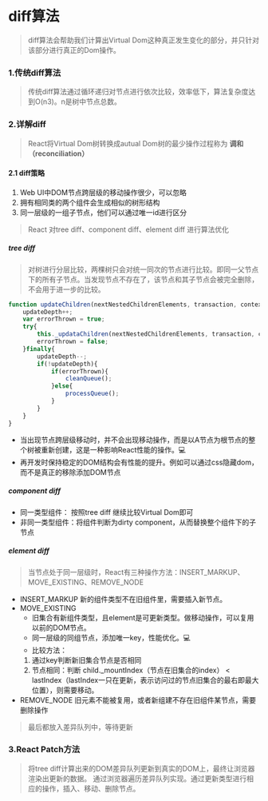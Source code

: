 # diff算法
> diff算法会帮助我们计算出Virtual Dom这种真正发生变化的部分，并只针对该部分进行真正的Dom操作。

### 1.传统diff算法
> 传统diff算法通过循环递归对节点进行依次比较，效率低下，算法复杂度达到O(n3)。n是树中节点总数。

### 2.详解diff
> React将Virtual Dom树转换成autual Dom树的最少操作过程称为 __调和（reconciliation）__

#### 2.1 diff策略
1. Web UI中DOM节点跨层级的移动操作很少，可以忽略
2. 拥有相同类的两个组件会生成相似的树形结构
3. 同一层级的一组子节点，他们可以通过唯一id进行区分
> React 对tree diff、component diff、element diff 进行算法优化

#####  tree diff
> 对树进行分层比较，两棵树只会对统一同次的节点进行比较。即同一父节点下的所有子节点。当发现节点不存在了，该节点和其子节点会被完全删除，不会用于进一步的比较。

```javascript
function updateChildren(nextNestedChildrenElements, transaction, context) {
    updateDepth++;
    var errorThrown = true;
    try{
        this._updataChildren(nextNestedChildrenElements, transaction, context);
        errorThrown = false;
    }finally{
        updateDepth--;
        if(!updateDepth){
            if(errorThrown){
                cleanQueue();
            }else{
                processQueue();
            }
        }
    }
}

```
* 当出现节点跨层级移动时，并不会出现移动操作，而是以A节点为根节点的整个树被重新创建，这是一种影响React性能的操作。💻
* 再开发时保持稳定的DOM结构会有性能的提升。例如可以通过css隐藏dom，而不是真正的移除添加DOM节点

##### component diff
* 同一类型组件： 按照tree diff 继续比较Virtual Dom即可
* 非同一类型组件：将组件判断为dirty component，从而替换整个组件下的子节点

##### element diff
> 当节点处于同一层级时，React有三种操作方法：INSERT_MARKUP、MOVE_EXISTING、REMOVE_NODE
* INSERT_MARKUP
新的组件类型不在旧组件里，需要插入新节点。
* MOVE_EXISTING 
    * 旧集合有新组件类型，且element是可更新类型。做移动操作，可以复用以前的DOM节点。
    * 同一层级的同组节点，添加唯一key，性能优化。💻
    * 比较方法：
    1. 通过key判断新旧集合节点是否相同
    2. 节点相同：判断 child._mountIndex（节点在旧集合的index） < lastIndex（lastIndex一只在更新，表示访问过的节点旧集合的最右即最大位置），则需要移动。
* REMOVE_NODE
旧元素不能被复用，或者新组建不存在旧组件某节点，需要删除操作
> 最后都放入差异队列中，等待更新


### 3.React Patch方法
> 将tree diff计算出来的DOM差异队列更新到真实的DOM上，最终让浏览器渲染出更新的数据。
通过浏览器遍历差异队列实现。通过更新类型进行相应的操作，插入、移动、删除节点。
